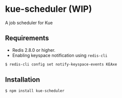 kue-scheduler (WIP)
=====================
A job scheduler for Kue

## Requirements
- Redis 2.8.0 or higher.
- Enabling keyspace notification using `redis-cli`
```sh
$ redis-cli config set notify-keyspace-events KEAxe
```

## Installation

```
$ npm install kue-scheduler
```
